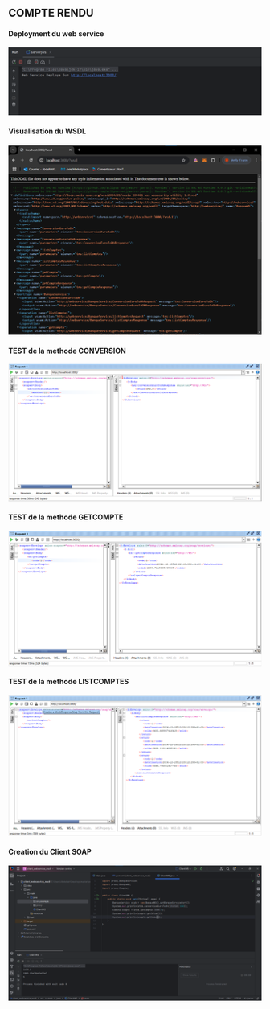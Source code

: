 <H2>COMPTE RENDU</H2>
<h4>Deployment du web service</h4>
<img src="captures/1.png">
<h4>Visualisation du WSDL </h4>
<img src="captures/2.png">
<h4>TEST de la methode CONVERSION</h4>
<img src="captures/3.png">
<h4>TEST de la methode GETCOMPTE</h4>
<img src="captures/4.png">
<h4>TEST de la methode LISTCOMPTES</h4>
<img src="captures/5.png">
<h4>Creation du Client SOAP </h4>
<img src="captures/6.png">